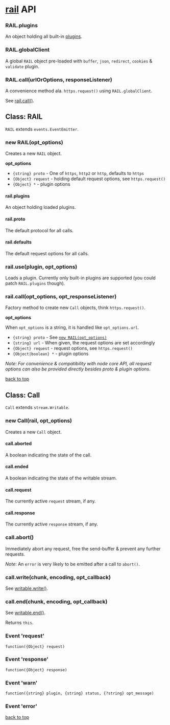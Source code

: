 # [rail](../README.markdown) API

### RAIL.plugins
An object holding all built-in [plugins](./doc/plugins.markdown).

### RAIL.globalClient
A global `RAIL` object pre-loaded with `buffer`, `json`, `redirect`, `cookies` & `validate` plugin.

### RAIL.call(urlOrOptions, responseListener)
A convenience method ala. `https.request()` using `RAIL.globalClient`.

See [rail.call()](#railcallopt_options-opt_responselistener).

## Class: RAIL
`RAIL` extends `events.EventEmitter`.

### new RAIL(opt_options)
Creates a new `RAIL` object.

**opt_options**

  - `{string} proto` - One of `https`, `http2` or `http`, defaults to `https`
  - `{Object} request` - holding default request options, see `https.request()`
  - `{Object} *` - plugin options

#### rail.plugins
An object holding loaded plugins.

#### rail.proto
The default protocol for all calls.

#### rail.defaults
The default request options for all calls.

### rail.use(plugin, opt_options)
Loads a plugin. Currently only built-in plugins are supported (you could patch `RAIL.plugins` though).

### rail.call(opt_options, opt_responseListener)
Factory method to create new `Call` objects, think `https.request()`.

**opt_options**

When `opt_options` is a string, it is handled like `opt_options.url`.

  - `{string} proto` - See [`new RAIL(opt_options)`](#new-railopt_options)
  - `{string} url` - When given, the request options are set accordingly
  - `{Object} request` - request options, see `https.request()`
  - `{Object|boolean} *` - plugin options

_Note: For convenience & compatibility with node core API, all request options can also be provided directly besides proto & plugin options._

[back to top](#railplugins)

## Class: Call
`Call` extends `stream.Writable`.

### new Call(rail, opt_options)
Creates a new `Call` object.

#### call.aborted
A boolean indicating the state of the call.

#### call.ended
A boolean indicating the state of the writable stream.

#### call.request
The currently active `request` stream, if any.

#### call.response
The currently active `response` stream, if any.

### call.abort()
Immediately abort any request, free the send-buffer & prevent any further requests.

_Note_: An `error` is very likely to be emitted after a call to `abort()`.

### call.write(chunk, encoding, opt_callback)
See [writable.write()](https://nodejs.org/api/stream.html#stream_writable_write_chunk_encoding_callback).

### call.end(chunk, encoding, opt_callback)
See [writable.end()](https://nodejs.org/api/stream.html#stream_writable_end_chunk_encoding_callback).

Returns `this`.

### Event 'request'

`function({Object} request)`

### Event 'response'

`function({Object} response)`

### Event 'warn'

`function({string} plugin, {string} status, {?string} opt_message)`

### Event 'error'

[back to top](#railplugins)

